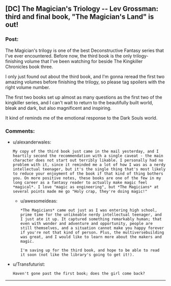 ## [DC] The Magician's Triology -- Lev Grossman: third and final book, "The Magician's Land" is out!

### Post:

The Magician's trilogy is one of the best Deconstructive Fantasy series that I've ever encountered. Before now, the third book is the only trilogy-finishing volume that I've been watching for beside The Kingkiller Chronicles book three.

I only just found out about the third book, and I'm gonna reread the first two amazing volumes before finishing the trilogy, so please tag spoilers with the right volume number. 

The first two books set up almost as many questions as the first two of the kingkiller series, and I can't wait to return to the beautifully built world, bleak and dark, but also magnificent and inspiring.

It kind of reminds me of the emotional response to the Dark Souls world.

### Comments:

- u/alexanderwales:
  ```
  My copy of the third book just came in the mail yesterday, and I heartily second the recommendation with a single caveat - the main character does not start out terribly likable. I personally had no problem with it, since it reminded me a lot of how I was as a nerdy intellectual teenager, but it's the single thing that's most likely to reduce your enjoyment of the book if that kind of thing bothers you. On more positive notes, these books are one of the few in my long career as a fantasy reader to actually make magic feel *magical*. I love "magic as engineering", but *The Magicians* at several points made me go "Holy crap, they're doing magic!"
  ```

  - u/awesomeideas:
    ```
    *The Magicians* came out just as I was entering high school, prime time for the unlikeable nerdy intellectual teenager, and I just ate it up. It captured something remarkably human; that even with wonder and adventure and opportunity, people are still themselves, and a situation cannot make you happy forever if you're not that kind of person. Plus, the multiversebuilding was great, and I would like to learn more about the makers and magic.

    I'm saving up for the third book, and hope to be able to read it soon (not like the library's going to get it!).
    ```

- u/Transfuturist:
  ```
  Haven't gone past the first book; does the girl come back?
  ```

---

